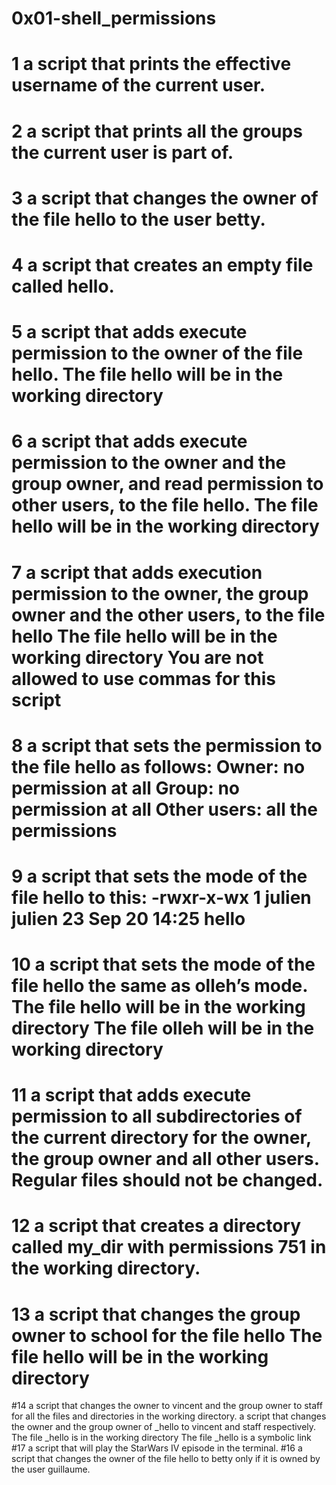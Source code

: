 # 0x01-shell_permissions
# 1 a script that prints the effective username of the current user.
# 2 a script that prints all the groups the current user is part of. 
# 3 a script that changes the owner of the file hello to the user betty.
# 4 a script that creates an empty file called hello.
# 5 a script that adds execute permission to the owner of the file hello. The file hello will be in the working directory
# 6 a script that adds execute permission to the owner and the group owner, and read permission to other users, to the file hello. The file hello will be in the working directory
# 7 a script that adds execution permission to the owner, the group owner and the other users, to the file hello The file hello will be in the working directory You are not allowed to use commas for this script
# 8 a script that sets the permission to the file hello as follows:  Owner: no permission at all Group: no permission at all Other users: all the permissions
# 9 a script that sets the mode of the file hello to this:  -rwxr-x-wx 1 julien julien 23 Sep 20 14:25 hello
# 10 a script that sets the mode of the file hello the same as olleh’s mode.  The file hello will be in the working directory The file olleh will be in the working directory
# 11 a script that adds execute permission to all subdirectories of the current directory for the owner, the group owner and all other users. Regular files should not be changed.
# 12 a script that creates a directory called my_dir with permissions 751 in the working directory.
# 13  a script that changes the group owner to school for the file hello  The file hello will be in the working directory
#14 a script that changes the owner to vincent and the group owner to staff for all the files and directories in the working directory.
a script that changes the owner and the group owner of _hello to vincent and staff respectively.  The file _hello is in the working directory The file _hello is a symbolic link
#17 a script that will play the StarWars IV episode in the terminal.
#16 a script that changes the owner of the file hello to betty only if it is owned by the user guillaume.
